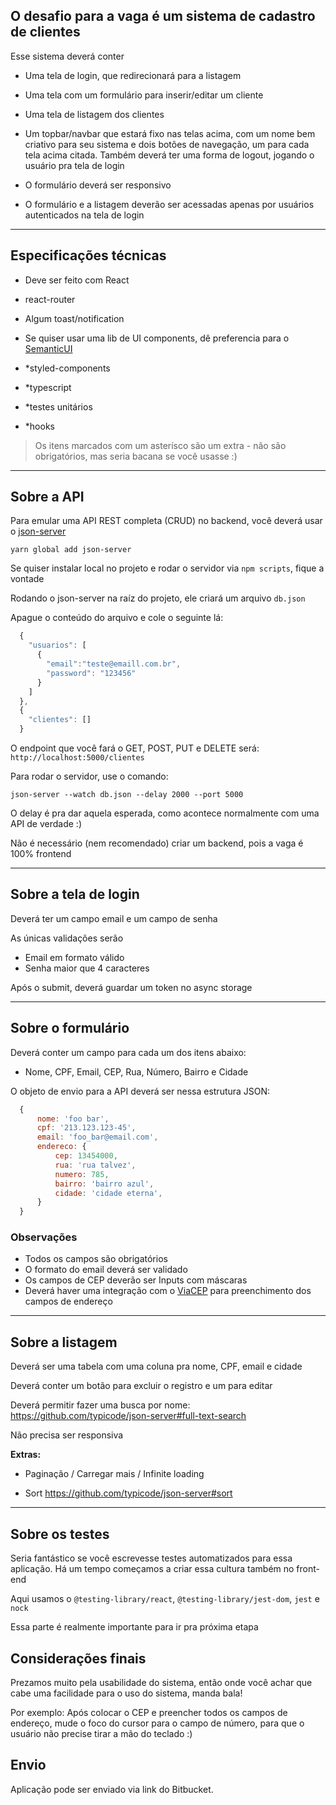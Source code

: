 ## **O desafio para a vaga é um sistema de cadastro de clientes**

Esse sistema deverá conter

- Uma tela de login, que redirecionará para a listagem

- Uma tela com um formulário para inserir/editar um cliente

- Uma tela de listagem dos clientes

- Um topbar/navbar que estará fixo nas telas acima, com um nome bem criativo para seu sistema e dois botões de navegação, um para cada tela acima citada. Também deverá ter uma forma de logout, jogando o usuário pra tela de login

- O formulário deverá ser responsivo

- O formulário e a listagem deverão ser acessadas apenas por usuários autenticados na tela de login
  
---

## Especificações técnicas

- Deve ser feito com React

- react-router

- Algum toast/notification

- Se quiser usar uma lib de UI components, dê preferencia para o [SemanticUI](http://react.semantic-ui.com/)

- *styled-components

- *typescript

- *testes unitários

- *hooks

> Os itens marcados com um asterísco são um extra - não são obrigatórios, mas seria bacana se você usasse :)

---

## Sobre a API

Para emular uma API REST completa (CRUD) no backend, você deverá usar o [json-server](https://github.com/typicode/json-server)

`yarn global add json-server`

Se quiser instalar local no projeto e rodar o servidor via `npm scripts`, fique a vontade

Rodando o json-server na raíz do projeto, ele criará um arquivo `db.json`

Apague o conteúdo do arquivo e cole o seguinte lá:

```js
  {
    "usuarios": [
      {
        "email":"teste@emaill.com.br",
        "password": "123456"
      }
    ]
  },
  {
    "clientes": []
  }
```

O endpoint que você fará o GET, POST, PUT e DELETE será: `http://localhost:5000/clientes`

Para rodar o servidor, use o comando:

`json-server --watch db.json --delay 2000 --port 5000`

O delay é pra dar aquela esperada, como acontece normalmente com uma API de verdade :)

Não é necessário (nem recomendado) criar um backend, pois a vaga é 100% frontend

---

## Sobre a tela de login

Deverá ter um campo email e um campo de senha

As únicas validações serão

- Email em formato válido
- Senha maior que 4 caracteres

Após o submit, deverá guardar um token no async storage

---

## Sobre o formulário

Deverá conter um campo para cada um dos itens abaixo:

- Nome, CPF, Email, CEP, Rua, Número, Bairro e Cidade

O objeto de envio para a API deverá ser nessa estrutura JSON:

```js
  {
      nome: 'foo bar',
      cpf: '213.123.123-45',
      email: 'foo_bar@email.com',
      endereco: {
          cep: 13454000,
          rua: 'rua talvez',
          numero: 785,
          bairro: 'bairro azul',
          cidade: 'cidade eterna',
      }
  }
```

### Observações

- Todos os campos são obrigatórios
- O formato do email deverá ser validado
- Os campos de CEP deverão ser Inputs com máscaras
- Deverá haver uma integração com o [ViaCEP](https://viacep.com.br/) para preenchimento dos campos de endereço

---

## Sobre a listagem

Deverá ser uma tabela com uma coluna pra nome, CPF, email e cidade

Deverá conter um botão para excluir o registro e um para editar

Deverá permitir fazer uma busca por nome: <https://github.com/typicode/json-server#full-text-search>

Não precisa ser responsiva

**Extras:**

- Paginação / Carregar mais / Infinite loading

- Sort <https://github.com/typicode/json-server#sort>

---

## Sobre os testes

Seria fantástico se você escrevesse testes automatizados para essa aplicação. Há um tempo começamos a criar essa cultura também no front-end

Aqui usamos o `@testing-library/react`, `@testing-library/jest-dom`, `jest` e `nock`

Essa parte é realmente importante para ir pra próxima etapa

## Considerações finais

Prezamos muito pela usabilidade do sistema, então onde você achar que cabe uma facilidade para o uso do sistema, manda bala!

Por exemplo: Após colocar o CEP e preencher todos os campos de endereço, mude o foco do cursor para o campo de número, para que o usuário não precise tirar a mão do teclado :)

## Envio

Aplicação pode ser enviado via link do Bitbucket.
